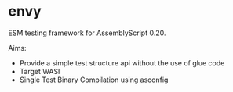 # envy

ESM testing framework for AssemblyScript 0.20.

Aims:

- Provide a simple test structure api without the use of glue code
- Target WASI
- Single Test Binary Compilation using asconfig

